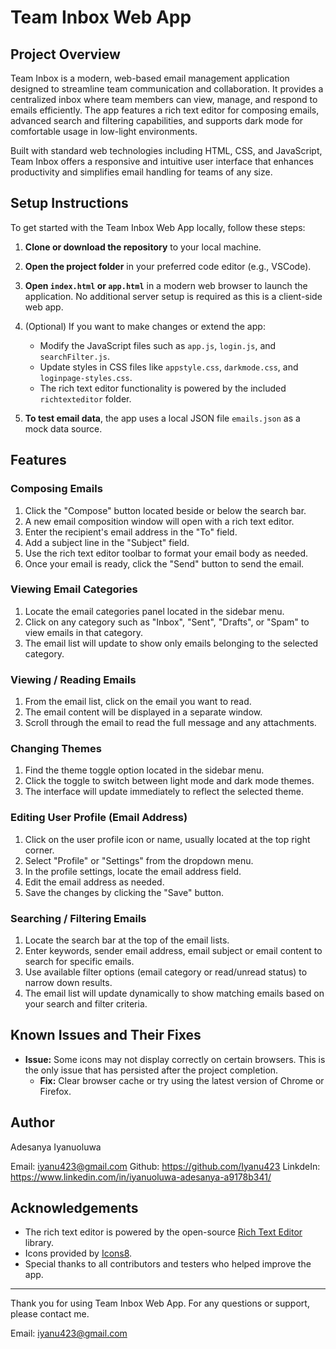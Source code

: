 # Team Inbox Web App

## Project Overview
Team Inbox is a modern, web-based email management application designed to streamline team communication and collaboration. It provides a centralized inbox where team members can view, manage, and respond to emails efficiently. The app features a rich text editor for composing emails, advanced search and filtering capabilities, and supports dark mode for comfortable usage in low-light environments.

Built with standard web technologies including HTML, CSS, and JavaScript, Team Inbox offers a responsive and intuitive user interface that enhances productivity and simplifies email handling for teams of any size.


## Setup Instructions
To get started with the Team Inbox Web App locally, follow these steps:

1. **Clone or download the repository** to your local machine.

2. **Open the project folder** in your preferred code editor (e.g., VSCode).

3. **Open `index.html` or `app.html`** in a modern web browser to launch the application. No additional server setup is required as this is a client-side web app.

4. (Optional) If you want to make changes or extend the app:
   - Modify the JavaScript files such as `app.js`, `login.js`, and `searchFilter.js`.
   - Update styles in CSS files like `appstyle.css`, `darkmode.css`, and `loginpage-styles.css`.
   - The rich text editor functionality is powered by the included `richtexteditor` folder.

5. **To test email data**, the app uses a local JSON file `emails.json` as a mock data source.


## Features

### Composing Emails
1. Click the "Compose" button located beside or below the search bar.
2. A new email composition window will open with a rich text editor.
3. Enter the recipient's email address in the "To" field.
4. Add a subject line in the "Subject" field.
5. Use the rich text editor toolbar to format your email body as needed.
6. Once your email is ready, click the "Send" button to send the email.

### Viewing Email Categories
1. Locate the email categories panel located in the sidebar menu.
2. Click on any category such as "Inbox", "Sent", "Drafts", or "Spam" to view emails in that category.
3. The email list will update to show only emails belonging to the selected category.

### Viewing / Reading Emails
1. From the email list, click on the email you want to read.
2. The email content will be displayed in a separate window.
3. Scroll through the email to read the full message and any attachments.

### Changing Themes
1. Find the theme toggle option located in the sidebar menu.
2. Click the toggle to switch between light mode and dark mode themes.
3. The interface will update immediately to reflect the selected theme.

### Editing User Profile (Email Address)
1. Click on the user profile icon or name, usually located at the top right corner.
2. Select "Profile" or "Settings" from the dropdown menu.
3. In the profile settings, locate the email address field.
4. Edit the email address as needed.
5. Save the changes by clicking the "Save" button.

### Searching / Filtering Emails
1. Locate the search bar at the top of the email lists.
2. Enter keywords, sender email address, email subject or email content to search for specific emails.
3. Use available filter options (email category or read/unread status) to narrow down results.
4. The email list will update dynamically to show matching emails based on your search and filter criteria.


## Known Issues and Their Fixes
- **Issue:** Some icons may not display correctly on certain browsers. This is the only issue that has persisted after the project completion.
  - **Fix:** Clear browser cache or try using the latest version of Chrome or Firefox.
    

## Author

Adesanya Iyanuoluwa

Email: iyanu423@gmail.com
Github: https://github.com/Iyanu423
LinkdeIn: https://www.linkedin.com/in/iyanuoluwa-adesanya-a9178b341/


## Acknowledgements
- The rich text editor is powered by the open-source [Rich Text Editor](https://www.richtexteditor.com/) library.
- Icons provided by [Icons8](https://icons8.com/).
- Special thanks to all contributors and testers who helped improve the app.

---
Thank you for using Team Inbox Web App. For any questions or support, please contact me.

Email: iyanu423@gmail.com
